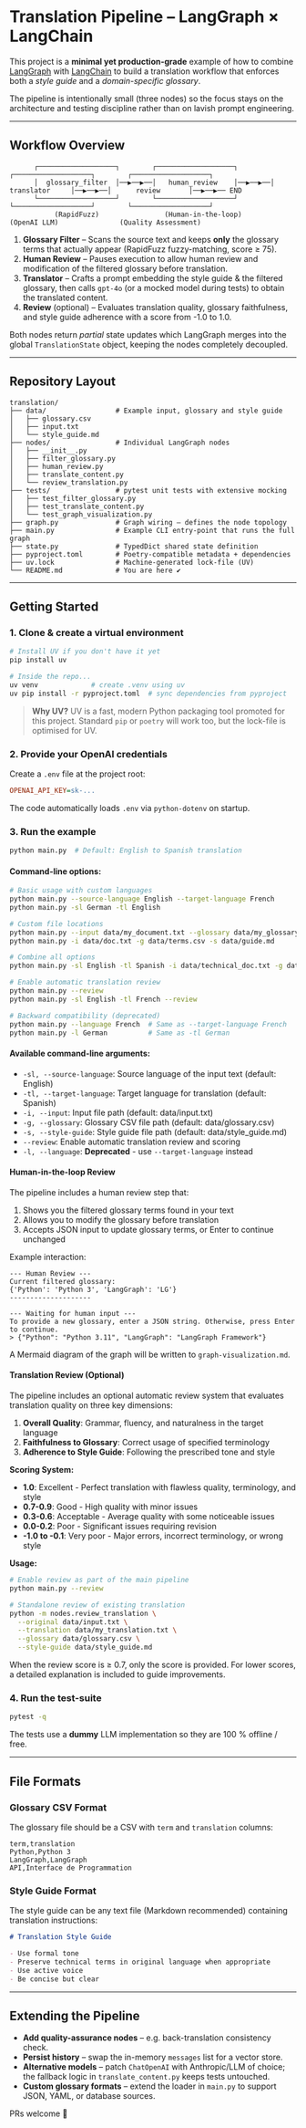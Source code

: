 # Translation Pipeline – LangGraph × LangChain

This project is a **minimal yet production-grade** example of how to combine [LangGraph](https://github.com/langchain-ai/langgraph) with [LangChain](https://github.com/langchain-ai/langchain) to build a translation workflow that enforces both a *style guide* and a *domain-specific glossary*.

The pipeline is intentionally small (three nodes) so the focus stays on the architecture and testing discipline rather than on lavish prompt engineering.

---
## Workflow Overview

```
      ┌───────────────────┐        ┌───────────────────┐        ┌───────────────────┐        ┌───────────────────┐
      │  glossary_filter  │──▶──▶──│   human_review    │──▶──▶──│    translator     │──▶──▶──│      review       │──▶──▶── END
      └───────────────────┘        └───────────────────┘        └───────────────────┘        └───────────────────┘
           (RapidFuzz)                (Human-in-the-loop)            (OpenAI LLM)               (Quality Assessment)
```

1. **Glossary Filter** – Scans the source text and keeps **only** the glossary terms that actually appear (RapidFuzz fuzzy-matching, score ≥ 75).
2. **Human Review** – Pauses execution to allow human review and modification of the filtered glossary before translation.
3. **Translator** – Crafts a prompt embedding the style guide & the filtered glossary, then calls `gpt-4o` (or a mocked model during tests) to obtain the translated content.
4. **Review** (optional) – Evaluates translation quality, glossary faithfulness, and style guide adherence with a score from -1.0 to 1.0.

Both nodes return *partial* state updates which LangGraph merges into the global `TranslationState` object, keeping the nodes completely decoupled.

---
## Repository Layout

```
translation/
├── data/                 # Example input, glossary and style guide
│   ├── glossary.csv
│   ├── input.txt
│   └── style_guide.md
├── nodes/                # Individual LangGraph nodes
│   ├── __init__.py
│   ├── filter_glossary.py
│   ├── human_review.py
│   ├── translate_content.py
│   └── review_translation.py
├── tests/                # pytest unit tests with extensive mocking
│   ├── test_filter_glossary.py
│   ├── test_translate_content.py
│   └── test_graph_visualization.py
├── graph.py              # Graph wiring – defines the node topology
├── main.py               # Example CLI entry-point that runs the full graph
├── state.py              # TypedDict shared state definition
├── pyproject.toml        # Poetry-compatible metadata + dependencies
├── uv.lock               # Machine-generated lock-file (UV)
└── README.md             # You are here ✔
```

---
## Getting Started

### 1. Clone & create a virtual environment

```bash
# Install UV if you don't have it yet
pip install uv

# Inside the repo...
uv venv             # create .venv using uv
uv pip install -r pyproject.toml  # sync dependencies from pyproject
```

> **Why UV?** UV is a fast, modern Python packaging tool promoted for this project. Standard `pip` or `poetry` will work too, but the lock-file is optimised for UV.

### 2. Provide your OpenAI credentials

Create a `.env` file at the project root:

```ini
OPENAI_API_KEY=sk-...
```

The code automatically loads `.env` via `python-dotenv` on startup.

### 3. Run the example

```bash
python main.py  # Default: English to Spanish translation
```

#### Command-line options:

```bash
# Basic usage with custom languages
python main.py --source-language English --target-language French
python main.py -sl German -tl English

# Custom file locations
python main.py --input data/my_document.txt --glossary data/my_glossary.csv --style-guide data/my_style.md
python main.py -i data/doc.txt -g data/terms.csv -s data/guide.md

# Combine all options
python main.py -sl English -tl Spanish -i data/technical_doc.txt -g data/tech_glossary.csv -s data/technical_style.md

# Enable automatic translation review
python main.py --review
python main.py -sl English -tl French --review

# Backward compatibility (deprecated)
python main.py --language French  # Same as --target-language French
python main.py -l German          # Same as -tl German
```

#### Available command-line arguments:

- `-sl, --source-language`: Source language of the input text (default: English)
- `-tl, --target-language`: Target language for translation (default: Spanish)
- `-i, --input`: Input file path (default: data/input.txt)
- `-g, --glossary`: Glossary CSV file path (default: data/glossary.csv)  
- `-s, --style-guide`: Style guide file path (default: data/style_guide.md)
- `--review`: Enable automatic translation review and scoring
- `-l, --language`: **Deprecated** - use `--target-language` instead

#### Human-in-the-loop Review

The pipeline includes a human review step that:
1. Shows you the filtered glossary terms found in your text
2. Allows you to modify the glossary before translation
3. Accepts JSON input to update glossary terms, or Enter to continue unchanged

Example interaction:
```
--- Human Review ---
Current filtered glossary:
{'Python': 'Python 3', 'LangGraph': 'LG'}
--------------------

--- Waiting for human input ---
To provide a new glossary, enter a JSON string. Otherwise, press Enter to continue.
> {"Python": "Python 3.11", "LangGraph": "LangGraph Framework"}
```

A Mermaid diagram of the graph will be written to `graph-visualization.md`.

#### Translation Review (Optional)

The pipeline includes an optional automatic review system that evaluates translation quality on three key dimensions:

1. **Overall Quality**: Grammar, fluency, and naturalness in the target language
2. **Faithfulness to Glossary**: Correct usage of specified terminology
3. **Adherence to Style Guide**: Following the prescribed tone and style

**Scoring System:**
- **1.0**: Excellent - Perfect translation with flawless quality, terminology, and style
- **0.7-0.9**: Good - High quality with minor issues
- **0.3-0.6**: Acceptable - Average quality with some noticeable issues  
- **0.0-0.2**: Poor - Significant issues requiring revision
- **-1.0 to -0.1**: Very poor - Major errors, incorrect terminology, or wrong style

**Usage:**
```bash
# Enable review as part of the main pipeline
python main.py --review

# Standalone review of existing translation
python -m nodes.review_translation \
  --original data/input.txt \
  --translation data/my_translation.txt \
  --glossary data/glossary.csv \
  --style-guide data/style_guide.md
```

When the review score is ≥ 0.7, only the score is provided. For lower scores, a detailed explanation is included to guide improvements.

### 4. Run the test-suite

```bash
pytest -q
```

The tests use a **dummy** LLM implementation so they are 100 % offline / free.

---
## File Formats

### Glossary CSV Format
The glossary file should be a CSV with `term` and `translation` columns:
```csv
term,translation
Python,Python 3
LangGraph,LangGraph
API,Interface de Programmation
```

### Style Guide Format
The style guide can be any text file (Markdown recommended) containing translation instructions:
```markdown
# Translation Style Guide

- Use formal tone
- Preserve technical terms in original language when appropriate
- Use active voice
- Be concise but clear
```

---
## Extending the Pipeline

* **Add quality-assurance nodes** – e.g. back-translation consistency check.
* **Persist history** – swap the in-memory `messages` list for a vector store.
* **Alternative models** – patch `ChatOpenAI` with Anthropic/LLM of choice; the fallback logic in `translate_content.py` keeps tests untouched.
* **Custom glossary formats** – extend the loader in `main.py` to support JSON, YAML, or database sources.

PRs welcome 🎉

